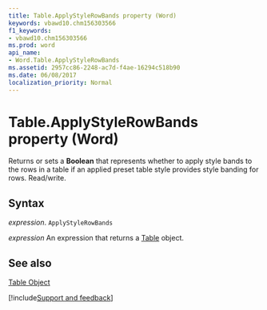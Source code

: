 ```yaml
---
title: Table.ApplyStyleRowBands property (Word)
keywords: vbawd10.chm156303566
f1_keywords:
- vbawd10.chm156303566
ms.prod: word
api_name:
- Word.Table.ApplyStyleRowBands
ms.assetid: 2957cc86-2248-ac7d-f4ae-16294c518b90
ms.date: 06/08/2017
localization_priority: Normal
---
```



# Table.ApplyStyleRowBands property (Word)

Returns or sets a  **Boolean** that represents whether to apply style bands to the rows in a table if an applied preset table style provides style banding for rows. Read/write.


## Syntax

_expression_. `ApplyStyleRowBands`

 _expression_ An expression that returns a [Table](./Word.Table.md) object.


## See also


[Table Object](Word.Table.md)

[!include[Support and feedback](~/includes/feedback-boilerplate.md)]